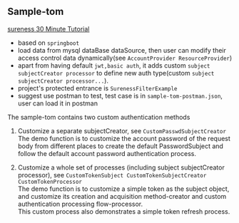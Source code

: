 ## Sample-tom  

[sureness 30 Minute Tutorial](https://github.com/tomsun28/sureness/tree/master/sample-tom)  

- based on `springboot`    
- load data from mysql dataBase dataSource, then user can modify their access control data dynamically(see `AccountProvider ResourceProvider`)   
- apart from having default `jwt,basic auth`, it adds custom `subject subjectCreator processor` to define new auth type(custom `subject subjectCreator processor...`).
- project's protected entrance is `SurenessFilterExample`
- suggest use postman to test, test case is in `sample-tom-postman.json`, user can load it in postman  

The sample-tom contains two custom authentication methods  

1. Customize a separate subjectCreator, see `CustomPasswdSubjectCreator`  
The demo function is to customize the account password of the request body from different places to create the default PasswordSubject and follow the default account password authentication process.  

2. Customize a whole set of processes (including subject subjectCreator processor), see `CustomTokenSubject CustomTokenSubjectCreator CustomTokenProcessor`  
The demo function is to customize a simple token as the subject object, and customize its creation and acquisition method-creator and custom authentication processing flow-processor.  
This custom process also demonstrates a simple token refresh process.  